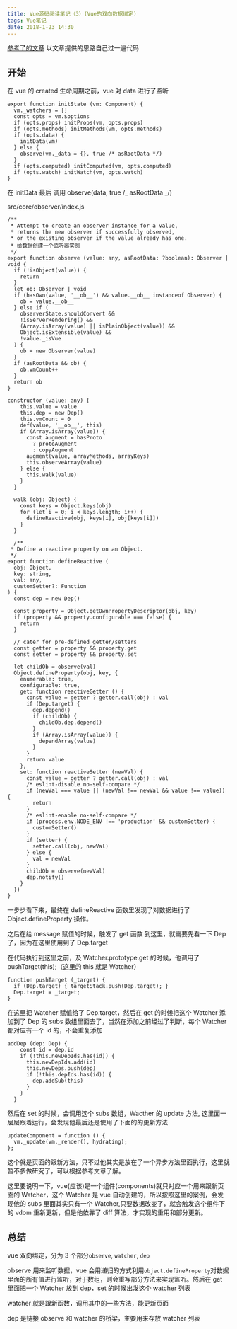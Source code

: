 ```yaml
---
title: Vue源码阅读笔记（3）(Vue的双向数据绑定)
tags: Vue笔记
date: 2018-1-23 14:30
---
```


[参考了的文章](https://github.com/liutao/vue2.0-source/blob/master/%E5%8F%8C%E5%90%91%E6%95%B0%E6%8D%AE%E7%BB%91%E5%AE%9A.md)
以文章提供的思路自己过一遍代码

## 开始

在 vue 的 created 生命周期之前，vue 对 data 进行了监听

```
export function initState (vm: Component) {
  vm._watchers = []
  const opts = vm.$options
  if (opts.props) initProps(vm, opts.props)
  if (opts.methods) initMethods(vm, opts.methods)
  if (opts.data) {
    initData(vm)
  } else {
    observe(vm._data = {}, true /* asRootData */)
  }
  if (opts.computed) initComputed(vm, opts.computed)
  if (opts.watch) initWatch(vm, opts.watch)
}
```

在 initData 最后
调用 observe(data, true /_ asRootData _/)

src/core/observer/index.js

```
/**
 * Attempt to create an observer instance for a value,
 * returns the new observer if successfully observed,
 * or the existing observer if the value already has one.
 * 给数据创建一个监听器实例
 */
export function observe (value: any, asRootData: ?boolean): Observer | void {
  if (!isObject(value)) {
    return
  }
  let ob: Observer | void
  if (hasOwn(value, '__ob__') && value.__ob__ instanceof Observer) {
    ob = value.__ob__
  } else if (
    observerState.shouldConvert &&
    !isServerRendering() &&
    (Array.isArray(value) || isPlainObject(value)) &&
    Object.isExtensible(value) &&
    !value._isVue
  ) {
    ob = new Observer(value)
  }
  if (asRootData && ob) {
    ob.vmCount++
  }
  return ob
}

constructor (value: any) {
    this.value = value
    this.dep = new Dep()
    this.vmCount = 0
    def(value, '__ob__', this)
    if (Array.isArray(value)) {
      const augment = hasProto
        ? protoAugment
        : copyAugment
      augment(value, arrayMethods, arrayKeys)
      this.observeArray(value)
    } else {
      this.walk(value)
    }
  }

  walk (obj: Object) {
    const keys = Object.keys(obj)
    for (let i = 0; i < keys.length; i++) {
      defineReactive(obj, keys[i], obj[keys[i]])
    }
  }

  /**
 * Define a reactive property on an Object.
 */
export function defineReactive (
  obj: Object,
  key: string,
  val: any,
  customSetter?: Function
) {
  const dep = new Dep()

  const property = Object.getOwnPropertyDescriptor(obj, key)
  if (property && property.configurable === false) {
    return
  }

  // cater for pre-defined getter/setters
  const getter = property && property.get
  const setter = property && property.set

  let childOb = observe(val)
  Object.defineProperty(obj, key, {
    enumerable: true,
    configurable: true,
    get: function reactiveGetter () {
      const value = getter ? getter.call(obj) : val
      if (Dep.target) {
        dep.depend()
        if (childOb) {
          childOb.dep.depend()
        }
        if (Array.isArray(value)) {
          dependArray(value)
        }
      }
      return value
    },
    set: function reactiveSetter (newVal) {
      const value = getter ? getter.call(obj) : val
      /* eslint-disable no-self-compare */
      if (newVal === value || (newVal !== newVal && value !== value)) {
        return
      }
      /* eslint-enable no-self-compare */
      if (process.env.NODE_ENV !== 'production' && customSetter) {
        customSetter()
      }
      if (setter) {
        setter.call(obj, newVal)
      } else {
        val = newVal
      }
      childOb = observe(newVal)
      dep.notify()
    }
  })
}

```

一步步看下来，最终在 defineReactive 函数里发现了对数据进行了 Object.defineProperty 操作。

之后在给 message 赋值的时候，触发了 get 函数
到这里，就需要先看一下 Dep 了，因为在这里使用到了 Dep.target

在代码执行到这里之前，及 Watcher.prototype.get 的时候，他调用了 pushTarget(this);（这里的 this 就是 Watcher）

```
function pushTarget (_target) {
  if (Dep.target) { targetStack.push(Dep.target); }
  Dep.target = _target;
}
```

在这里把 Watcher 赋值给了 Dep.target，然后在 get 的时候把这个 Watcher 添加到了 Dep 的 subs 数组里面去了，当然在添加之前经过了判断，每个 Watcher 都对应有一个 id 的，不会重复添加

```
addDep (dep: Dep) {
    const id = dep.id
    if (!this.newDepIds.has(id)) {
      this.newDepIds.add(id)
      this.newDeps.push(dep)
      if (!this.depIds.has(id)) {
        dep.addSub(this)
      }
    }
  }
```

然后在 set 的时候，会调用这个 subs 数组，Wacther 的 update 方法, 这里面一层层跟着运行，会发现他最后还是使用了下面的的更新方法

```
updateComponent = function () {
  vm._update(vm._render(), hydrating);
};
```

这个就是页面的跟新方法，只不过他其实是放在了一个异步方法里面执行，这里就暂不多做研究了，可以根据参考文章了解。

这里要说明一下，vue(应该)是一个组件(components)就只对应一个用来跟新页面的 Watcher，这个 Watcher 是 vue 自动创建的，所以按照这里的案例，会发现他的 subs 里面其实只有一个 Watcher,只要数据改变了，就会触发这个组件下的 vdom 重新更新，但是他依靠了 diff 算法，才实现的重用和部分更新。

## 总结

vue 双向绑定，分为 3 个部分`observe`, `watcher`, `dep`

observe 用来监听数据，vue 会用递归的方式利用`object.defineProperty`对数据里面的所有值进行监听，对于数组，则会重写部分方法来实现监听。然后在 get 里面把一个 Watcher 放到 dep，set 的时候出发这个 watcher 列表

watcher 就是跟新函数，调用其中的一些方法，能更新页面

dep 是链接 observe 和 watcher 的桥梁，主要用来存放 watcher 列表
